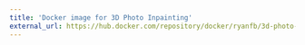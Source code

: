 ```yaml
---
title: 'Docker image for 3D Photo Inpainting'
external_url: https://hub.docker.com/repository/docker/ryanfb/3d-photo-inpainting
---
```

